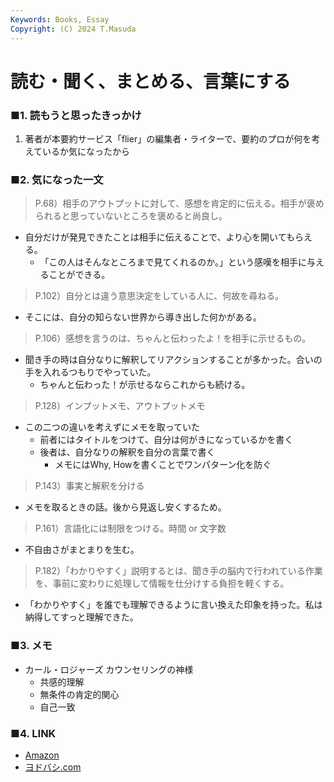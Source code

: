 ```yaml
---
Keywords: Books, Essay
Copyright: (C) 2024 T.Masuda
---
```


# 読む・聞く、まとめる、言葉にする

### ■1. 読もうと思ったきっかけ

1. 著者が本要約サービス「flier」の編集者・ライターで、要約のプロが何を考えているか気になったから

### ■2. 気になった一文

> P.68）相手のアウトプットに対して、感想を肯定的に伝える。相手が褒められると思っていないところを褒めると尚良し。

* 自分だけが発見できたことは相手に伝えることで、より心を開いてもらえる。
  * 「この人はそんなところまで見てくれるのか。」という感嘆を相手に与えることができる。

> P.102）自分とは違う意思決定をしている人に、何故を尋ねる。

* そこには、自分の知らない世界から導き出した何かがある。

> P.106）感想を言うのは、ちゃんと伝わったよ！を相手に示せるもの。

* 聞き手の時は自分なりに解釈してリアクションすることが多かった。合いの手を入れるつもりでやっていた。
  * ちゃんと伝わった！が示せるならこれからも続ける。

> P.128）インプットメモ、アウトプットメモ

* この二つの違いを考えずにメモを取っていた
  * 前者にはタイトルをつけて、自分は何がきになっているかを書く
  * 後者は、自分なりの解釈を自分の言葉で書く
    * メモにはWhy, Howを書くことでワンパターン化を防ぐ

> P.143）事実と解釈を分ける

* メモを取るときの話。後から見返し安くするため。

> P.161）言語化には制限をつける。時間 or 文字数

* 不自由さがまとまりを生む。

> P.182）「わかりやすく」説明するとは、聞き手の脳内で行われている作業を、事前に変わりに処理して情報を仕分けする負担を軽くする。

* 「わかりやすく」を誰でも理解できるように言い換えた印象を持った。私は納得してすっと理解できた。

### ■3. メモ
* カール・ロジャーズ カウンセリングの神様
  * 共感的理解
  * 無条件の肯定的関心
  * 自己一致

### ■4. LINK
* [Amazon](https://www.amazon.co.jp/%E8%AA%AD%E3%82%80%E3%83%BB%E8%81%9E%E3%81%8F%E3%80%81%E3%81%BE%E3%81%A8%E3%82%81%E3%82%8B%E3%80%81%E8%A8%80%E8%91%89%E3%81%AB%E3%81%99%E3%82%8B-%E6%9D%BE%E5%B0%BE-%E7%BE%8E%E9%87%8C/dp/4866802782)
* [ヨドバシ.com](https://www.yodobashi.com/product/100000009003848392/)
